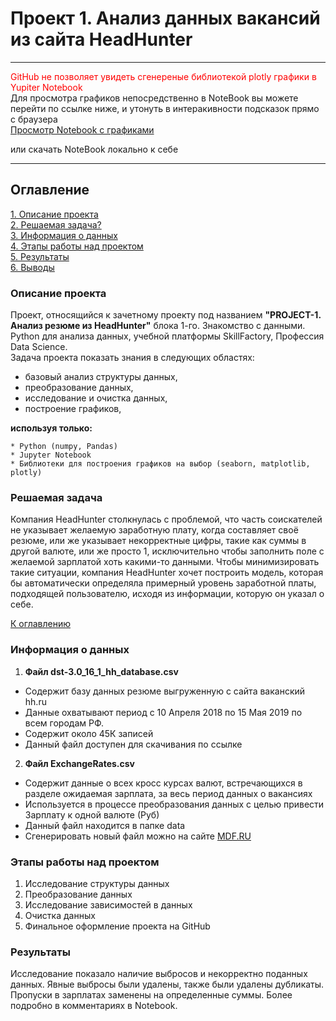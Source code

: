 # Проект 1. Анализ данных вакансий из сайта HeadHunter

***
<span style="color:red">GitHub не позволяет увидеть сгенереные библиотекой plotly графики в Yupiter Notebook</span><br>
Для просмотра графиков непосредственно в NoteBook вы можете перейти по ссылке ниже, и утонуть в интеракивности подсказок прямо с браузера<br> 
[Просмотр Notebook с графиками](https://nbviewer.org/github/AndrewVolkova/project-1/blob/master/Project-1.%20Andrew_Volkov.ipynb)

или скачать NoteBook локально к себе
***

## Оглавление  
[1. Описание проекта](https://github.com/AndrewVolkova/project-1/blob/master/README.md#Описание-проекта)  
[2. Решаемая задача?](https://github.com/AndrewVolkova/project-1/blob/master/README.md#Решаемая-задача)  
[3. Информация о данных](https://github.com/AndrewVolkova/project-1/blob/master/README.md#Информация-о-данных)  
[4. Этапы работы над проектом](https://github.com/AndrewVolkova/project-1/blob/master/README.md#Этапы-работы-над-проектом)  
[5. Результаты](https://github.com/AndrewVolkova/project-1/blob/master/README.md#Результаты)    
[6. Выводы](https://github.com/AndrewVolkova/project-1/blob/master/README.md#Выводы)


### Описание проекта

Проект, относящийся к зачетному проекту под названием <b>"PROJECT-1. Анализ резюме из HeadHunter"</b> блока 1-го. Знакомство с данными. Python для анализа данных,
учебной платформы SkillFactory, Профессия Data Science.<br>
Задача проекта показать знания в следующих областях:
  * базовый анализ структуры данных,
  * преобразование данных,
  * исследование и очистка данных,
  * построение графиков,
  
  <b>используя только:</b>
  
    * Python (numpy, Pandas)
    * Jupyter Notebook
    * Библиотеки для построения графиков на выбор (seaborn, matplotlib, plotly)

 ### Решаемая задача

Компания HeadHunter столкнулась с проблемой, что часть соискателей не указывает желаемую заработную плату, 
когда составляет своё резюме, или же указывает некорректные цифры, такие как суммы в другой валюте, или же просто 1, 
исключительно чтобы заполнить поле с желаемой зарплатой хоть какими-то данными.
Чтобы минимизировать такие ситуации, компания HeadHunter хочет построить модель, которая бы автоматически определяла 
примерный уровень заработной платы, подходящей пользователю, исходя из информации, которую он указал о себе.

[К оглавлению](#оглавление)

### Информация о данных

1. <b>Файл dst-3.0_16_1_hh_database.csv</b>
* Содержит базу данных резюме выгруженную с сайта ваканский hh.ru 
* Данные охватывают период с 10 Апреля 2018 по 15 Мая 2019 по всем городам РФ.<br>
* Содержит около 45К записей
* Данный файл доступен для скачивания по ссылке

2. <b>Файл ExchangeRates.csv</b>
* Содержит данные о всех кросс курсах валют, встречающихся в разделе ожидаемая зарплата, за весь период данных о вакансиях
* Используется в процессе преобразования данных с целью привести Зарплату к одной валюте (Руб)
* Данный файл находится в папке data
* Сгенерировать новый файл можно на сайте  [MDF.RU](https://mfd.ru)


### Этапы работы над проектом

1. Исследование структуры данных
2. Преобразование данных
3. Исследование зависимостей в данных
4. Очистка данных
5. Финальное оформление проекта на GitHub


### Результаты
Исследование показало наличие выбросов и некорректно поданных данных.
Явные выбросы были удалены, также были удалены дубликаты.
Пропуски в зарплатах заменены на определенные суммы.
Более подробно в комментариях в Notebook.